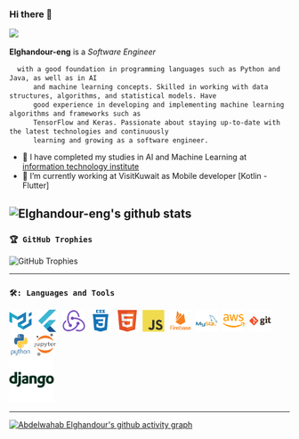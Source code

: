 ### Hi there 👋
![](https://komarev.com/ghpvc/?username=Elghandour-eng) 

**Elghandour-eng** is a  *Software Engineer* 

      with a good foundation in programming languages such as Python and Java, as well as in AI
          and machine learning concepts. Skilled in working with data structures, algorithms, and statistical models. Have
          good experience in developing and implementing machine learning algorithms and frameworks such as
          TensorFlow and Keras. Passionate about staying up-to-date with the latest technologies and continuously
          learning and growing as a software engineer. 

- 🌱 I have completed my studies in AI and Machine Learning at [information technology institute](https://www.iti.gov.eg/iti/programs/details/PTP-AI)
- 🔭 I’m currently working at VisitKuwait as Mobile developer [Kotlin - Flutter]




![Elghandour-eng's github stats](https://github-readme-stats.vercel.app/api?username=Elghandour-eng&show_icons=true&theme=dracula) 
---
### `🏆 GitHub Trophies`
  
![GitHub Trophies](https://github-profile-trophy.vercel.app/?username=elghandour-Eng&theme=tokyonight)


---

### `🛠️: Languages and Tools`

<div>
  <img src="https://github.com/devicons/devicon/blob/master/icons/materialui/materialui-original.svg" title="Material UI" alt="Material UI" width="40" height="40"/>&nbsp;
  <img src="https://github.com/devicons/devicon/blob/master/icons/flutter/flutter-original.svg" title="Flutter" alt="Flutter" width="40" height="40"/>&nbsp;
  <img src="https://github.com/devicons/devicon/blob/master/icons/redux/redux-original.svg" title="Redux" alt="Redux " width="40" height="40"/>&nbsp;
  <img src="https://github.com/devicons/devicon/blob/master/icons/css3/css3-plain-wordmark.svg"  title="CSS3" alt="CSS" width="40" height="40"/>&nbsp;
  <img src="https://github.com/devicons/devicon/blob/master/icons/html5/html5-original.svg" title="HTML5" alt="HTML" width="40" height="40"/>&nbsp;
  <img src="https://github.com/devicons/devicon/blob/master/icons/javascript/javascript-original.svg" title="JavaScript" alt="JavaScript" width="40" height="40"/>&nbsp;
  <img src="https://github.com/devicons/devicon/blob/master/icons/firebase/firebase-plain-wordmark.svg" title="Firebase" alt="Firebase" width="40" height="40"/>&nbsp;
  <img src="https://github.com/devicons/devicon/blob/master/icons/mysql/mysql-original-wordmark.svg" title="MySQL"  alt="MySQL" width="40" height="40"/>&nbsp;
  <img src="https://github.com/devicons/devicon/blob/master/icons/amazonwebservices/amazonwebservices-plain-wordmark.svg" title="AWS" alt="AWS" width="40" height="40"/>&nbsp;
  <img src="https://github.com/devicons/devicon/blob/master/icons/git/git-original-wordmark.svg" title="Git" **alt="Git" width="40" height="40"/>
  <img src="https://github.com/devicons/devicon/blob/master/icons/python/python-original-wordmark.svg" title="Python" **alt="Python" width="40" height="40"/>
    <img src="https://github.com/devicons/devicon/blob/master/icons/jupyter/jupyter-original-wordmark.svg" title="Jupyter" **alt="Jupyter" width="40" height="40"/><br>
   <img src="https://github.com/devicons/devicon/blob/master/icons/django/django-plain-wordmark.svg" title="Django" **alt="Django" width="80" height="80"/>

</div>



---
[![Abdelwahab Elghandour's github activity graph](https://github-readme-activity-graph.vercel.app/graph?username=Elghandour-Eng&theme=react-dark)](https://github.com/Elghandour-Eng/github-readme-activity-graph)
